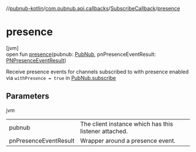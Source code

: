 //[pubnub-kotlin](../../../index.md)/[com.pubnub.api.callbacks](../index.md)/[SubscribeCallback](index.md)/[presence](presence.md)

# presence

[jvm]\
open fun [presence](presence.md)(pubnub: [PubNub](../../com.pubnub.api/-pub-nub/index.md), pnPresenceEventResult: [PNPresenceEventResult](../../com.pubnub.api.models.consumer.pubsub/-p-n-presence-event-result/index.md))

Receive presence events for channels subscribed to with presence enabled via `withPresence = true` in [PubNub.subscribe](../../com.pubnub.api/-pub-nub/subscribe.md)

## Parameters

jvm

| | |
|---|---|
| pubnub | The client instance which has this listener attached. |
| pnPresenceEventResult | Wrapper around a presence event. |
